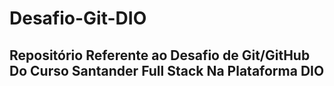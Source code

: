 # Desafio-Git-DIO
## Repositório Referente ao Desafio de Git/GitHub Do Curso Santander Full Stack Na Plataforma DIO
